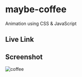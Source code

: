 # maybe-coffee

Animation using CSS &amp; JavaScript

## Live Link


## Screenshot

![coffee](https://user-images.githubusercontent.com/71552773/206434448-32a04880-44f9-403c-bc54-249664c02940.PNG)
